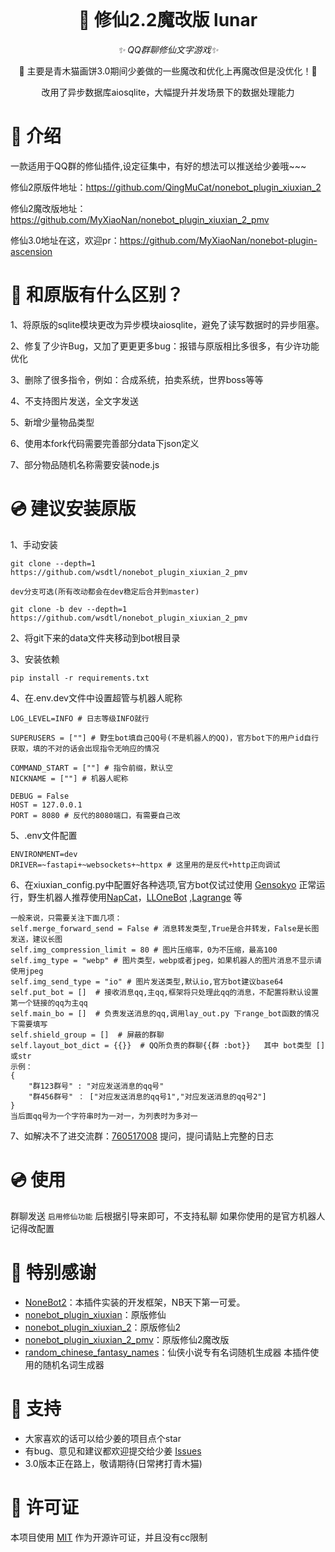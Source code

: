 <div align="center">
  <br>
</div>

<div align="center">

# 🎉 修仙2.2魔改版 lunar

_✨ QQ群聊修仙文字游戏✨_

🧬 主要是青木猫画饼3.0期间少姜做的一些魔改和优化上再魔改但是没优化！🎉

改用了异步数据库aiosqlite，大幅提升并发场景下的数据处理能力

<p align="center">
</p>
</div>

# 📖 介绍

一款适用于QQ群的修仙插件,设定征集中，有好的想法可以推送给少姜哦~~~

修仙2原版件地址：https://github.com/QingMuCat/nonebot_plugin_xiuxian_2

修仙2魔改版地址：https://github.com/MyXiaoNan/nonebot_plugin_xiuxian_2_pmv

修仙3.0地址在这，欢迎pr：https://github.com/MyXiaoNan/nonebot-plugin-ascension

# 🎉 和原版有什么区别？
1、将原版的sqlite模块更改为异步模块aiosqlite，避免了读写数据时的异步阻塞。

2、修复了少许Bug，又加了更更更多bug：报错与原版相比多很多，有少许功能优化

3、删除了很多指令，例如：合成系统，拍卖系统，世界boss等等

4、不支持图片发送，全文字发送

5、新增少量物品类型

6、使用本fork代码需要完善部分data下json定义

7、部分物品随机名称需要安装node.js

# 💿 建议安装原版

1、手动安装

```
git clone --depth=1 https://github.com/wsdtl/nonebot_plugin_xiuxian_2_pmv

dev分支可选(所有改动都会在dev稳定后合并到master)

git clone -b dev --depth=1 https://github.com/wsdtl/nonebot_plugin_xiuxian_2_pmv
```

2、将git下来的data文件夹移动到bot根目录

3、安装依赖

```
pip install -r requirements.txt
```

4、在.env.dev文件中设置超管与机器人昵称

```
LOG_LEVEL=INFO # 日志等级INFO就行

SUPERUSERS = [""] # 野生bot填自己QQ号(不是机器人的QQ)，官方bot下的用户id自行获取，填的不对的话会出现指令无响应的情况

COMMAND_START = [""] # 指令前缀，默认空
NICKNAME = [""] # 机器人昵称

DEBUG = False
HOST = 127.0.0.1
PORT = 8080 # 反代的8080端口，有需要自己改
```

5、.env文件配置

```
ENVIRONMENT=dev
DRIVER=~fastapi+~websockets+~httpx # 这里用的是反代+http正向调试
```

6、在xiuxian_config.py中配置好各种选项,官方bot仅试过使用 [Gensokyo](https://github.com/Hoshinonyaruko/Gensokyo) 正常运行，野生机器人推荐使用[NapCat](https://github.com/NapNeko/NapCatQQ)，[LLOneBot](https://github.com/LLOneBot/LLOneBot) ,[Lagrange](https://github.com/LagrangeDev/Lagrange.Core) 等

```
一般来说，只需要关注下面几项：
self.merge_forward_send = False # 消息转发类型,True是合并转发，False是长图发送，建议长图  
self.img_compression_limit = 80 # 图片压缩率，0为不压缩，最高100
self.img_type = "webp" # 图片类型，webp或者jpeg，如果机器人的图片消息不显示请使用jpeg
self.img_send_type = "io" # 图片发送类型,默认io,官方bot建议base64
self.put_bot = []  # 接收消息qq,主qq,框架将只处理此qq的消息，不配置将默认设置第一个链接的qq为主qq
self.main_bo = []  # 负责发送消息的qq,调用lay_out.py 下range_bot函数的情况下需要填写
self.shield_group = []  # 屏蔽的群聊
self.layout_bot_dict = {{}}  # QQ所负责的群聊{{群 :bot}}   其中 bot类型 []或str
示例：
{
    "群123群号" : "对应发送消息的qq号"
    "群456群号" ： ["对应发送消息的qq号1","对应发送消息的qq号2"]
}
当后面qq号为一个字符串时为一对一，为列表时为多对一
```

7、如解决不了进交流群：[760517008](http://qm.qq.com/cgi-bin/qm/qr?_wv=1027&k=zIKrPPqNStgZnRtuLhiOv9woBQSMQurq&authKey=Nrqm0zDxYKP2Fon2MskbNRmZ588Rqm79lJvQyVYWtkh9vDFK1RGBK0UhqzehVyDw&noverify=0&group_code=760517008) 提问，提问请贴上完整的日志

# 💿 使用

群聊发送 `启用修仙功能` 后根据引导来即可，不支持私聊
如果你使用的是官方机器人记得改配置

# 🎉 特别感谢

- [NoneBot2](https://github.com/nonebot/nonebot2)：本插件实装的开发框架，NB天下第一可爱。
- [nonebot_plugin_xiuxian](https://github.com/s52047qwas/nonebot_plugin_xiuxian)：原版修仙
- [nonebot_plugin_xiuxian_2](https://github.com/QingMuCat/nonebot_plugin_xiuxian_2)：原版修仙2
- [nonebot_plugin_xiuxian_2_pmv](https://github.com/MyXiaoNan/nonebot_plugin_xiuxian_2_pmv)：原版修仙2魔改版
- [random_chinese_fantasy_names](https://github.com/hythl0day/random_chinese_fantasy_names)：仙侠小说专有名词随机生成器 本插件使用的随机名词生成器

# 🎉 支持

- 大家喜欢的话可以给少姜的项目点个star
- 有bug、意见和建议都欢迎提交给少姜 [Issues](https://github.com/wsdtl/nonebot_plugin_xiuxian_2_pmv/issues)
- 3.0版本正在路上，敬请期待(日常拷打青木猫)

# 🎉 许可证

本项目使用 [MIT](https://choosealicense.com/licenses/mit/) 作为开源许可证，并且没有cc限制
